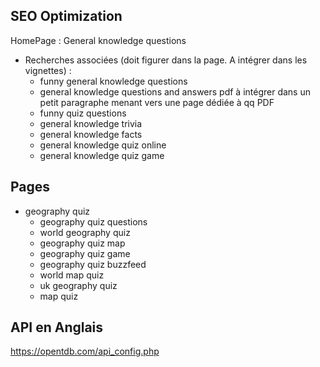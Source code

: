 ## SEO Optimization

HomePage : General knowledge questions
- Recherches associées (doit figurer dans la page. A intégrer dans les vignettes) :
    - funny general knowledge questions
    - general knowledge questions and answers pdf
    à intégrer dans un petit paragraphe menant vers une page dédiée à qq PDF
    - funny quiz questions
    - general knowledge trivia
    - general knowledge facts
    - general knowledge quiz online
    - general knowledge quiz game
      
## Pages
 - geography quiz
    - geography quiz questions
    - world geography quiz
    - geography quiz map
    - geography quiz game
    - geography quiz buzzfeed
    - world map quiz
    - uk geography quiz
    - map quiz
    
## API en Anglais
https://opentdb.com/api_config.php